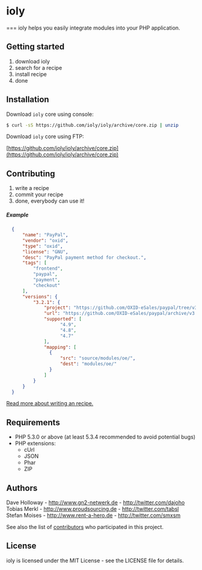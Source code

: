 # ioly
===
ioly helps you easily integrate modules into your PHP application.


Getting started
---
1. download ioly
2. search for a recipe
3. install recipe
4. done


Installation
---
Download `ioly` core using console:

  ``` sh
  $ curl -sS https://github.com/ioly/ioly/archive/core.zip | unzip
  ```

Download `ioly` core using FTP:

[https://github.com/ioly/ioly/archive/core.zip](https://github.com/ioly/ioly/archive/core.zip)


Contributing
---
1. write a recipe
2. commit your recipe
3. done, everybody can use it!

##### Example
``` json
  {
      "name": "PayPal",
      "vendor": "oxid",
      "type": "oxid",
      "license": "GNU",
      "desc": "PayPal payment method for checkout.",
      "tags": [
          "frontend",
          "paypal",
          "payment",
          "checkout"
      ],
      "versions": {
          "3.2.1": {
              "project": "https://github.com/OXID-eSales/paypal/tree/v3.2.1",
              "url": "https://github.com/OXID-eSales/paypal/archive/v3.2.1.zip",
              "supported": [
                  	"4.9",
                  	"4.8",
                  	"4.7"
              ],
              "mapping": [
              	{
                  	"src": "source/modules/oe/",
                  	"dest": "modules/oe/"
              	}
              ]
          }
      }
  }
```

[Read more about writing an recipe.](https://github.com/ioly/ioly/wiki/Writing-a-recipe)


Requirements
---
- PHP 5.3.0 or above (at least 5.3.4 recommended to avoid potential bugs)
- PHP extensions:
  * cUrl
  * JSON
  * Phar
  * ZIP


Authors
---
Dave Holloway - <http://www.gn2-netwerk.de> - <http://twitter.com/dajoho><br />
Tobias Merkl - <http://www.proudsourcing.de> - <http://twitter.com/tabsl><br />
Stefan Moises - <http://www.rent-a-hero.de> - <http://twitter.com/smxsm><br />

See also the list of [contributors](https://github.com/ioly/ioly/contributors) who participated in this project.


License
---
ioly is licensed under the MIT License - see the LICENSE file for details.